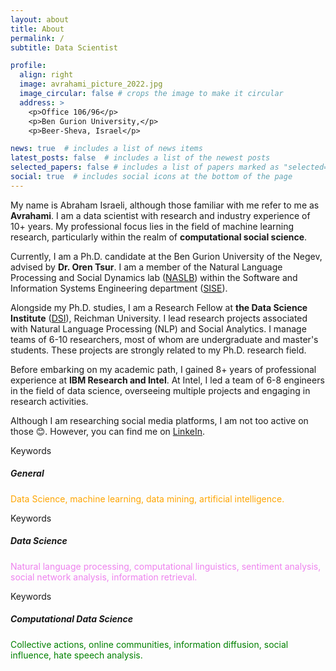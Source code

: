 ```yaml
---
layout: about
title: About
permalink: /
subtitle: Data Scientist

profile:
  align: right
  image: avrahami_picture_2022.jpg
  image_circular: false # crops the image to make it circular
  address: >
    <p>Office 106/96</p>
    <p>Ben Gurion University,</p>
    <p>Beer-Sheva, Israel</p>

news: true  # includes a list of news items
latest_posts: false  # includes a list of the newest posts
selected_papers: false # includes a list of papers marked as "selected={true}"
social: true  # includes social icons at the bottom of the page
---
```


<!-- Abraham Israeli -->
<!-- Avrahami Israeli -->
<!-- Abrahami Israeli -->
<!-- Avraham Israeli -->
My name is Abraham Israeli, although those familiar with me refer to me as <b> Avrahami</b>. I am a data scientist with research and industry experience of 10+ years. My professional focus lies in the field of machine learning research, particularly within the realm of <b>computational social science</b>.

Currently, I am a Ph.D. candidate at the Ben Gurion University of the Negev, advised by <b>Dr. Oren Tsur</b>. I am a member of the Natural Language Processing and Social Dynamics lab (<a href="https://www.naslab.ise.bgu.ac.il/">NASLB</a>) within the Software and Information Systems Engineering department (<a href="https://in.bgu.ac.il/en/engn/sise/ennew/Pages/default.aspx">SISE</a>).

Alongside my Ph.D. studies, I am a Research Fellow at <b>the Data Science Institute</b> (<a href="https://www.runi.ac.il/en/research-institutes/business/dsi/">DSI</a>), Reichman University. I lead research projects associated with Natural Language Processing (NLP) and Social Analytics. I manage teams of 6-10 researchers, most of whom are undergraduate and master's students. These projects are strongly related to my Ph.D. research field.

Before embarking on my academic path, I gained 8+ years of professional experience at <b>IBM Research and Intel</b>. At Intel, I led a team of 6-8 engineers in the field of data science, overseeing multiple projects and engaging in research activities.

Although I am researching social media platforms, I am not too active on those 😊. However, you can find me on [LinkeIn](https://www.linkedin.com/in/avrahami-israeli/).

<div class="row">
  <div class="col-sm-4">
    <div class="card border-warning mb-3">
      <div class="card-header">Keywords</div>
      <div class="card-body text-primary">
        <h5 class="card-title">General</h5>
        <p class="card-text" style="color: orange">Data Science, machine learning, data mining, artificial intelligence.</p>
      </div>
    </div>
  </div>
  <div class="col-sm-4">
    <div class="card border-secondary mb-3">
      <div class="card-header">Keywords</div>
      <div class="card-body text-secondary" >
        <h5 class="card-title">Data Science</h5>
        <p class="card-text" style="color: violet">Natural language processing, computational linguistics, sentiment analysis, social network analysis, information retrieval.</p>
      </div>
    </div>
  </div>
  <div class="col-sm-4">
    <div class="card border-success mb-3">
      <div class="card-header">Keywords</div>
      <div class="card-body text-success">
        <h5 class="card-title">Computational Data Science</h5>
        <p class="card-text" style="color: green">Collective actions, online communities, information diffusion, social influence, hate speech analysis.</p>
      </div>
    </div>
  </div>
</div>
